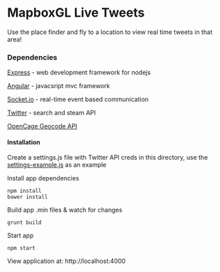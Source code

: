 # MapboxGL Live Tweets
Use the place finder and fly to a location to view real time tweets in that area!

### Dependencies
[Express](http://expressjs.com/) - web development framework for nodejs
    
[Angular](https://angularjs.org/) - javacsript mvc framework
    
[Socket.io](http://socket.io/) - real-time event based communication

[Twitter](https://dev.twitter.com/streaming/overview) - search and steam API

[OpenCage Geocode API](http://geocoder.opencagedata.com/api.html)

#### Installation
Create a settings.js file with Twitter API creds in this directory, use the [settings-example.js](settings-example.js) as an example

Install app dependencies 
    
    npm install
    bower install

Build app .min files & watch for changes
        
    grunt build
    
Start app
    
    npm start
        
View application at: http://localhost:4000